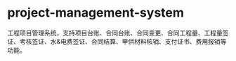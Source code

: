 # project-management-system
工程项目管理系统，支持项目台账、合同台账、合同变更、合同工程量、工程量签证、考核签证、水&amp;电费签证、合同结算、甲供材料核销、支付证书、费用报销等功能。
